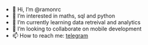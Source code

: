 - 👋 Hi, I’m @ramonrc
- 👀 I’m interested in maths, sql and python
- 🌱 I’m currently learning data retreival and analytics
- 💞️ I’m looking to collaborate on mobile development
- 📫 How to reach me: [telegram](https://t.me/rrcarrion) 

<!---
ramonrc/ramonrc is a ✨ special ✨ repository because its `README.md` (this file) appears on your GitHub profile.
You can click the Preview link to take a look at your changes.
--->
